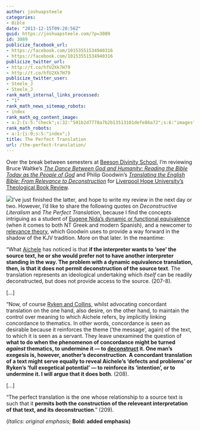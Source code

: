```yaml
---
author: joshuapsteele
categories:
- Bible
date: "2013-12-15T09:20:56Z"
guid: https://joshuapsteele.com/?p=3089
id: 3089
publicize_facebook_url:
- https://facebook.com/10153551534940316
- https://facebook.com/10153551534940316
publicize_twitter_url:
- http://t.co/hfU2Xk7H79
- http://t.co/hfU2Xk7H79
publicize_twitter_user:
- Steele_J
- Steele_J
rank_math_internal_links_processed:
- "1"
rank_math_news_sitemap_robots:
- index
rank_math_og_content_image:
- a:2:{s:5:"check";s:32:"501b2d7778a7b2b13513101defe86a72";s:6:"images";a:0:{}}
rank_math_robots:
- a:1:{i:0;s:5:"index";}
title: The Perfect Translation
url: /the-perfect-translation/
---
```


Over the break between semesters at [Beeson Divinity School](http://www.beesondivinity.com/), I’m reviewing Bruce Waltke’s [*The Dance Between God and Humanity: Reading the Bible Today as the People of God*](http://www.eerdmans.com/Products/6736/the-dance-between-god-and-humanity.aspx) and Philip Goodwin’s *[Translating the English Bible: From Relevance to Deconstruction](http://www.amazon.com/Translating-English-Bible-Relevance-Deconstruction/dp/0227173910)* for [Liverpool Hope University’s Theological Book Review](http://www.hope.ac.uk/theologicalbookreview/).

![](http://img1.imagesbn.com/p/9780227173916_p0_v2_s260x420.JPG)I’ve just finished the latter, and hope to write my review in the next day or two. However, I’d like to share the following quotes on *Deconstructive Literalism* and *The Perfect Translation*, because I find the concepts intriguing as a student of [Eugene Nida’s dynamic or functional equivalence](http://en.wikipedia.org/wiki/Dynamic_and_formal_equivalence) (when it comes to both NT Greek and modern Spanish), and a newcomer to [relevance theory](http://en.wikipedia.org/wiki/Relevance_theory), which Goodwin uses to provide a way forward in the shadow of the KJV tradition. More on that later. In the meantime:

“What [Aichele](http://www.amazon.com/The-Control-Biblical-Meaning-Mechanism/dp/B008SLHBC8) has noticed is that **if the interpreter wants to ‘see’ the source text, he or she would prefer not to have another interpreter standing in the way. The problem with a dynamic equivalence translation, then, is that it does not permit deconstruction of the source text**. The translation represents an ideological undertaking which *itself* can be readily deconstructed, but does not provide access to the source. (207-8).

\[…\]

“Now, of course [Ryken and Collins](http://www.amazon.com/The-Word-God-English-Translation/dp/1581344643), whilst advocating concordant translation on the one hand, also desire, on the other hand, to maintain the control over meaning to which Aichele refers, by implicitly linking concordance to thematics. In other words, concordance is seen as desirable because it reinforces the theme (‘the message’, again) of the text, to which it is seen as a servant. They leave unexamined the question of **what to do when the phenomenon of concordance might be turned *against* thematics, to undermine it — to [deconstruct](http://en.wikipedia.org/wiki/Deconstruction) it. One man’s exegesis is, however, another’s deconstruction**. **A concordant translation of a text might serve equally to reveal Aichele’s ‘defects and problems’ or Ryken’s ‘full exegetical potential’ — to reinforce its ‘intention’, or to undermine it. I will argue that it does both**. (208).

\[…\]

“The perfect translation is the one whose relationship to a source text is such that it **permits both the construction of the releveant interpretation of that text, and its deconstruction**.” (209).

(*Italics: original emphasis;* **Bold: added emphasis)**